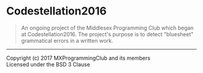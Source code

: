 # Codestellation2016
> An ongoing project of the Middlesex Programming Club which began at Codestellation2016.
> The project's purpose is to detect "bluesheet" grammatical errors in a written work.

----
Copyright (c) 2017 MXProgrammingClub and its members   
Licensed under the BSD 3 Clause